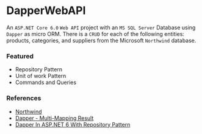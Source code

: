 # DapperWebAPI
An `ASP.NET Core 6.0` `Web API` project with an `MS SQL Server` Database using `Dapper` as micro ORM. There is a `CRUD` for each of the following entities: products, categories, and suppliers from the Microsoft `Northwind` database. 

### Featured
- Repository Pattern
- Unit of work Pattern
- Commands and  Queries

### References
- [Northwind](https://github.com/microsoft/sql-server-samples/blob/master/samples/databases/northwind-pubs/instnwnd.sql)
- [Dapper - Multi-Mapping Result](https://dapper-tutorial.net/result-multi-mapping#example-query-multi-mapping-one-to-many)
- [Dapper In ASP.NET 6 With Repository Pattern](https://kafle.io/tutorials/asp-dot-net/dapper-in-ASP.NET-with-repository-pattern)
